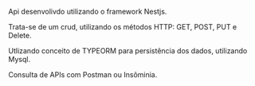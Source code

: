 
Api desenvolivdo utilizando o framework Nestjs.

Trata-se de um crud, utilizando os métodos HTTP: GET, POST, PUT e Delete.

Utlizando conceito de TYPEORM para persistência dos dados, utilizando Mysql.

Consulta de APIs com Postman ou Insôminia. 


